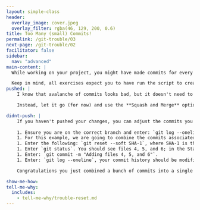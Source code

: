 ```yaml
---
layout: simple-class
header:
  overlay_image: cover.jpeg
  overlay_filter: rgba(46, 129, 200, 0.6)
title: Too Many (small) Commits!
permalink: /git-trouble/03
next-page: /git-trouble/02
facilitator: false
sidebar:
  nav: "advanced"
main-content: |
  While working on your project, you might have made commits for every little change and created a commit history that looks more like an avalanche of information as opposed to a succinct list of the changes.

  Keep in mind, all exercises expect you to have run the script to create files using the scripts found on the [Set Up Your Environment](/on-demand/git-trouble/01) page.
pushed: |
    I know that avalanche of commits looks bad, but it doesn't need to be permanent. A lot of people unintentionally create problems by trying to use Git to fix something that has already been pushed to the remote.

    Instead, let it go (for now) and use the **Squash and Merge** option when you are ready to merge the pull request. This will reduce that avalanche of commits down to a single snowflake on master!   

didnt-push: |
    If you haven't pushed your changes, you can adjust the commits you created without worrying about causing problems for other collaborators:
    
    1. Ensure you are on the correct branch and enter: `git log --oneline`.
    1. For this example, we are going to combine the commits associated with the addition of files 4, 5, and 6. So identify the SHA-1 associated with the commit for **adding file 3**.
    1. Enter the following: `git reset --soft SHA-1`, where SHA-1 is the SHA-1 associated with the `adding file 3` commit.
    1. Enter `git status`. You should see files 4, 5, and 6; in the Staging Area (aka ready to be committed).
    1. Enter: `git commit -m "Adding files 4, 5, and 6"`.
    1. Enter: `git log --oneline`, your commit history should be modified.

    Congratulations you just combined a bunch of commits into a single commit! Now, none of the other collaborators will know that you made **way** too many commits!

show-me-how:
tell-me-why:
  includes:
    - tell-me-why/trouble-reset.md
---
```

